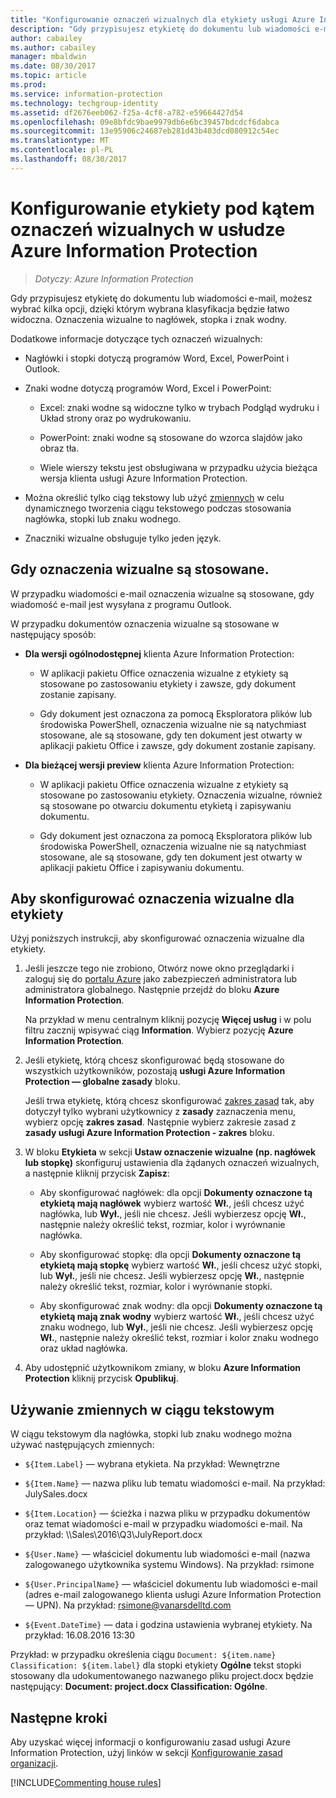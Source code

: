 ```yaml
---
title: "Konfigurowanie oznaczeń wizualnych dla etykiety usługi Azure Information Protection"
description: "Gdy przypisujesz etykietę do dokumentu lub wiadomości e-mail, możesz wybrać kilka opcji, dzięki którym wybrana klasyfikacja będzie łatwo widoczna. Oznaczenia wizualne to nagłówek, stopka i znak wodny."
author: cabailey
ms.author: cabailey
manager: mbaldwin
ms.date: 08/30/2017
ms.topic: article
ms.prod: 
ms.service: information-protection
ms.technology: techgroup-identity
ms.assetid: df2676eeb062-f25a-4cf8-a782-e59664427d54
ms.openlocfilehash: 09e8bfdc9bae9979db6e6bc39457bdcdcf6dabca
ms.sourcegitcommit: 13e95906c24687eb281d43b403dcd080912c54ec
ms.translationtype: MT
ms.contentlocale: pl-PL
ms.lasthandoff: 08/30/2017
---
```

# <a name="how-to-configure-a-label-for-visual-markings-for-azure-information-protection"></a>Konfigurowanie etykiety pod kątem oznaczeń wizualnych w usłudze Azure Information Protection

>*Dotyczy: Azure Information Protection*

Gdy przypisujesz etykietę do dokumentu lub wiadomości e-mail, możesz wybrać kilka opcji, dzięki którym wybrana klasyfikacja będzie łatwo widoczna. Oznaczenia wizualne to nagłówek, stopka i znak wodny.

Dodatkowe informacje dotyczące tych oznaczeń wizualnych:

- Nagłówki i stopki dotyczą programów Word, Excel, PowerPoint i Outlook.

- Znaki wodne dotyczą programów Word, Excel i PowerPoint:

    - Excel: znaki wodne są widoczne tylko w trybach Podgląd wydruku i Układ strony oraz po wydrukowaniu.
    
    - PowerPoint: znaki wodne są stosowane do wzorca slajdów jako obraz tła.
    
    - Wiele wierszy tekstu jest obsługiwana w przypadku użycia bieżąca wersja klienta usługi Azure Information Protection.

- Można określić tylko ciąg tekstowy lub użyć [zmiennych](#using-variables-in-the-text-string) w celu dynamicznego tworzenia ciągu tekstowego podczas stosowania nagłówka, stopki lub znaku wodnego.

- Znaczniki wizualne obsługuje tylko jeden język.

## <a name="when-visual-markings-are-applied"></a>Gdy oznaczenia wizualne są stosowane.

W przypadku wiadomości e-mail oznaczenia wizualne są stosowane, gdy wiadomość e-mail jest wysyłana z programu Outlook.

W przypadku dokumentów oznaczenia wizualne są stosowane w następujący sposób:

- **Dla wersji ogólnodostępnej** klienta Azure Information Protection: 
    
    - W aplikacji pakietu Office oznaczenia wizualne z etykiety są stosowane po zastosowaniu etykiety i zawsze, gdy dokument zostanie zapisany. 
    
    - Gdy dokument jest oznaczona za pomocą Eksploratora plików lub środowiska PowerShell, oznaczenia wizualne nie są natychmiast stosowane, ale są stosowane, gdy ten dokument jest otwarty w aplikacji pakietu Office i zawsze, gdy dokument zostanie zapisany.

- **Dla bieżącej wersji preview** klienta Azure Information Protection: 
    
    - W aplikacji pakietu Office oznaczenia wizualne z etykiety są stosowane po zastosowaniu etykiety. Oznaczenia wizualne, również są stosowane po otwarciu dokumentu etykietą i zapisywaniu dokumentu.  
    
    - Gdy dokument jest oznaczona za pomocą Eksploratora plików lub środowiska PowerShell, oznaczenia wizualne nie są natychmiast stosowane, ale są stosowane, gdy ten dokument jest otwarty w aplikacji pakietu Office i zapisywaniu dokumentu.

## <a name="to-configure-visual-markings-for-a-label"></a>Aby skonfigurować oznaczenia wizualne dla etykiety

Użyj poniższych instrukcji, aby skonfigurować oznaczenia wizualne dla etykiety.

1. Jeśli jeszcze tego nie zrobiono, Otwórz nowe okno przeglądarki i zaloguj się do [portalu Azure](https://portal.azure.com) jako zabezpieczeń administratora lub administratora globalnego. Następnie przejdź do bloku **Azure Information Protection**. 
    
    Na przykład w menu centralnym kliknij pozycję **Więcej usług** i w polu filtru zacznij wpisywać ciąg **Information**. Wybierz pozycję **Azure Information Protection**.

2. Jeśli etykietę, którą chcesz skonfigurować będą stosowane do wszystkich użytkowników, pozostają **usługi Azure Information Protection — globalne zasady** bloku.
    
    Jeśli trwa etykietę, którą chcesz skonfigurować [zakres zasad](configure-policy-scope.md) tak, aby dotyczył tylko wybrani użytkownicy z **zasady** zaznaczenia menu, wybierz opcję **zakres zasad**. Następnie wybierz zakresie zasad z **zasady usługi Azure Information Protection - zakres** bloku.

3. W bloku **Etykieta** w sekcji **Ustaw oznaczenie wizualne (np. nagłówek lub stopkę)** skonfiguruj ustawienia dla żądanych oznaczeń wizualnych, a następnie kliknij przycisk **Zapisz**:

    - Aby skonfigurować nagłówek: dla opcji **Dokumenty oznaczone tą etykietą mają nagłówek** wybierz wartość **Wł.**, jeśli chcesz użyć nagłówka, lub **Wył.**, jeśli nie chcesz. Jeśli wybierzesz opcję **Wł.**, następnie należy określić tekst, rozmiar, kolor i wyrównanie nagłówka.

    - Aby skonfigurować stopkę: dla opcji **Dokumenty oznaczone tą etykietą mają stopkę** wybierz wartość **Wł.**, jeśli chcesz użyć stopki, lub **Wył.**, jeśli nie chcesz. Jeśli wybierzesz opcję **Wł.**, następnie należy określić tekst, rozmiar, kolor i wyrównanie stopki.

    - Aby skonfigurować znak wodny: dla opcji **Dokumenty oznaczone tą etykietą mają znak wodny** wybierz wartość **Wł.**, jeśli chcesz użyć znaku wodnego, lub **Wył.**, jeśli nie chcesz. Jeśli wybierzesz opcję **Wł.**, następnie należy określić tekst, rozmiar i kolor znaku wodnego oraz układ nagłówka.

4. Aby udostępnić użytkownikom zmiany, w bloku **Azure Information Protection** kliknij przycisk **Opublikuj**.

## <a name="using-variables-in-the-text-string"></a>Używanie zmiennych w ciągu tekstowym

W ciągu tekstowym dla nagłówka, stopki lub znaku wodnego można używać następujących zmiennych:

- `${Item.Label}` — wybrana etykieta. Na przykład: Wewnętrzne

- `${Item.Name}` — nazwa pliku lub tematu wiadomości e-mail. Na przykład: JulySales.docx

- `${Item.Location}` — ścieżka i nazwa pliku w przypadku dokumentów oraz temat wiadomości e-mail w przypadku wiadomości e-mail. Na przykład: \\\Sales\2016\Q3\JulyReport.docx

- `${User.Name}` — właściciel dokumentu lub wiadomości e-mail (nazwa zalogowanego użytkownika systemu Windows). Na przykład: rsimone

- `${User.PrincipalName}` — właściciel dokumentu lub wiadomości e-mail (adres e-mail zalogowanego klienta usługi Azure Information Protection — UPN). Na przykład: rsimone@vanarsdelltd.com

- `${Event.DateTime}` — data i godzina ustawienia wybranej etykiety. Na przykład: 16.08.2016 13:30

Przykład: w przypadku określenia ciągu `Document: ${item.name}  Classification: ${item.label}` dla stopki etykiety **Ogólne** tekst stopki stosowany dla udokumentowanego nazwanego pliku project.docx będzie następujący: **Document: project.docx Classification: Ogólne**.

## <a name="next-steps"></a>Następne kroki

Aby uzyskać więcej informacji o konfigurowaniu zasad usługi Azure Information Protection, użyj linków w sekcji [Konfigurowanie zasad organizacji](configure-policy.md#configuring-your-organizations-policy).  

[!INCLUDE[Commenting house rules](../includes/houserules.md)]
